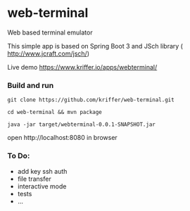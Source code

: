# web-terminal
Web based terminal emulator

This simple app is based on Spring Boot 3 and JSch library ( http://www.jcraft.com/jsch/)

Live demo https://www.kriffer.io/apps/webterminal/

### Build and run

`git clone https://github.com/kriffer/web-terminal.git`

`cd web-terminal && mvn package`

`java -jar target/webterminal-0.0.1-SNAPSHOT.jar`

open http://localhost:8080 in browser

### To Do:
- add key ssh auth
- file transfer
- interactive mode
- tests
- ...

